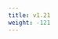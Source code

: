 ```yaml
---
title: v1.21
weight: -121
---
```


<!--add blocks of content here to add more sections to the community page -->